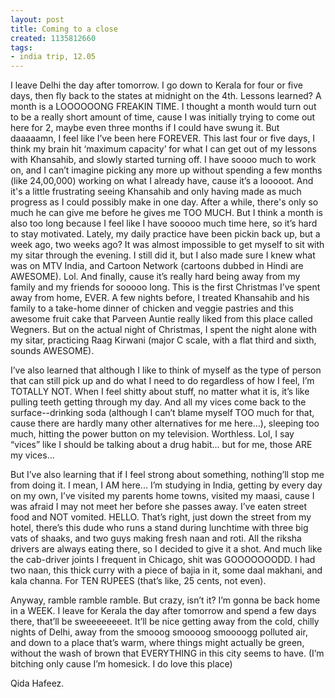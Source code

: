 ```yaml
---
layout: post
title: Coming to a close
created: 1135812660
tags:
- india trip, 12.05
---
```

I leave Delhi the day after tomorrow. I go down to Kerala for four or five days, then fly back to the states at midnight on the 4th. Lessons learned? A month is a LOOOOOONG FREAKIN TIME. I thought a month would turn out to be a really short amount of time, cause I was initially trying to come out here for 2, maybe even three months if I could have swung it. But daaaaamn, I feel like I’ve been here FOREVER. This last four or five days, I think my brain hit ‘maximum capacity’ for what I can get out of my lessons with Khansahib, and slowly started turning off. I have soooo much to work on, and I can’t imagine picking any more up without spending a few months (like 24,00,000) working on what I already have, cause it’s a looooot. And it's a little frustrating seeing Khansahib and only having made as much progress as I could possibly make in one day. After a while, there's only so much he can give me before he gives me TOO MUCH. But I think a month is also too long because I feel like I have sooooo much time here, so it’s hard to stay motivated. Lately, my daily practice have been pickin back up, but a week ago, two weeks ago? It was almost impossible to get myself to sit with my sitar through the evening. I still did it, but I also made sure I knew what was on MTV India, and Cartoon Network (cartoons dubbed in Hindi are AWESOME). Lol. And finally, cause it’s really hard being away from my family and my friends for sooooo long. This is the first Christmas I’ve spent away from home, EVER. A few nights before, I treated Khansahib and his family to a take-home dinner of chicken and veggie pastries and this awesome fruit cake that Parveen Auntie really liked from this place called Wegners. But on the actual night of Christmas, I spent the night alone with my sitar, practicing Raag Kirwani (major C scale, with a flat third and sixth, sounds AWESOME).

I’ve also learned that although I like to think of myself as the type of person that can still pick up and do what I need to do regardless of how I feel, I’m TOTALLY NOT. When I feel shitty about stuff, no matter what it is, it’s like pulling teeth getting through my day. And all my vices come back to the surface--drinking soda (although I can’t blame myself TOO much for that, cause there are hardly many other alternatives for me here...), sleeping too much, hitting the power button on my television. Worthless. Lol, I say “vices” like I should be talking about a drug habit... but for me, those ARE my vices...

But I’ve also learning that if I feel strong about something, nothing’ll stop me from doing it. I mean, I AM here... I’m studying in India, getting by every day on my own, I’ve visited my parents home towns, visited my maasi, cause I was afraid I may not meet her before she passes away. I’ve eaten street food and NOT vomited. HELLO. That’s right, just down the street from my hotel, there’s this dude who runs a stand during lunchtime with three big vats of shaaks, and two guys making fresh naan and roti. All the riksha drivers are always eating there, so I decided to give it a shot. And much like the cab-driver joints I frequent in Chicago, shit was GOOOOOOODD. I had two naan, this thick curry with a piece of bajia in it, some daal makhani, and kala channa. For TEN RUPEES (that’s like, 25 cents, not even).

Anyway, ramble ramble ramble. But crazy, isn’t it? I’m gonna be back home in a WEEK. I leave for Kerala the day after tomorrow and spend a few days there, that’ll be sweeeeeeeet. It’ll be nice getting away from the cold, chilly nights of Delhi, away from the smooog smoooog smoooogg polluted air, and down to a place that’s warm, where things might actually be green, without the wash of brown that EVERYTHING in this city seems to have. (I’m bitching only cause I’m homesick. I do love this place)

Qida Hafeez.
